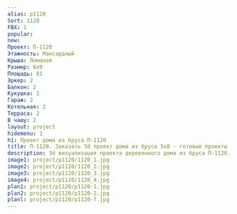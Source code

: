 ```yaml
---
alias: p1120
Sort: 1120
FBX: 1
popular: 
new: 
Проект: П-1120
Этажность: Мансардный
Крыша: Ломаная
Размер: 6х9
Площадь: 81
Эркер: 2
Балкон: 2
Кукушка: 1
Гараж: 2
Котельная: 2
Терраса: 2
В чашу: 2
layout: project
hidemenu: 1
h1: Проект дома из бруса П-1120
title: П-1120. Заказать 3d проект дома из бруса 5х8 - готовые проекты
description: 3d визуализация проекта деревянного дома из бруса П-1120. Площадь 81 м2, размер 5х8. Вы можете внести любые изменения в проект.
image1: project/p1120/1120_1.jpg
image2: project/p1120/1120_2.jpg
image3: project/p1120/1120_3.jpg
image4: project/p1120/1120_4.jpg
plan1: project/p1120/p1120-1.jpg
plan2: project/p1120/p1120-2.jpg
planl: project/p1120/p1120-f.jpg
---
```

